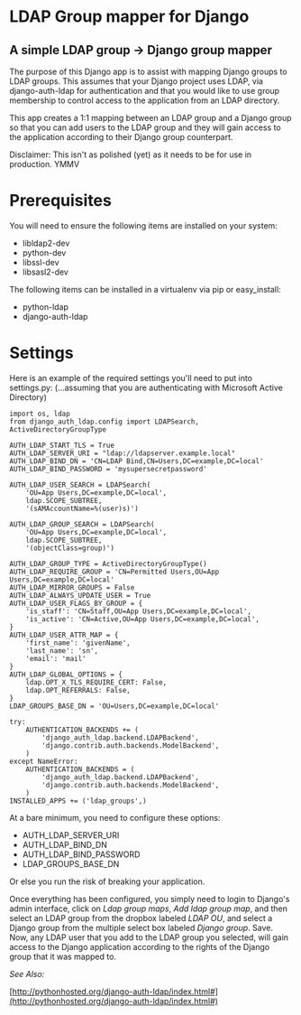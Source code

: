 LDAP Group mapper for Django
============================

A simple LDAP group -> Django group mapper
------------------------------------------

The purpose of this Django app is to assist with mapping Django groups to LDAP
groups. This assumes that your Django project uses LDAP, via django-auth-ldap
for authentication and that you would like to use group membership to control
access to the application from an LDAP directory.

This app creates a 1:1 mapping between an LDAP group and a Django group so that
you can add users to the LDAP group and they will gain access to the application
according to their Django group counterpart.


Disclaimer: This isn't as polished (yet) as it needs to be for use in production. YMMV


Prerequisites
=============

You will need to ensure the following items are installed on your system:

* libldap2-dev
* python-dev
* libssl-dev
* libsasl2-dev

The following items can be installed in a virtualenv via pip or easy_install:

* python-ldap
* django-auth-ldap


Settings
========

Here is an example of the required settings you'll need to put into settings.py:
(...assuming that you are authenticating with Microsoft Active Directory)


    import os, ldap
    from django_auth_ldap.config import LDAPSearch, ActiveDirectoryGroupType

    AUTH_LDAP_START_TLS = True
    AUTH_LDAP_SERVER_URI = "ldap://ldapserver.example.local"
    AUTH_LDAP_BIND_DN = 'CN=LDAP Bind,CN=Users,DC=example,DC=local'
    AUTH_LDAP_BIND_PASSWORD = 'mysupersecretpassword'

    AUTH_LDAP_USER_SEARCH = LDAPSearch(
        'OU=App Users,DC=example,DC=local',
        ldap.SCOPE_SUBTREE,
        '(sAMAccountName=%(user)s)') 

    AUTH_LDAP_GROUP_SEARCH = LDAPSearch(
        'OU=App Users,DC=example,DC=local',
        ldap.SCOPE_SUBTREE,
        '(objectClass=group)')

    AUTH_LDAP_GROUP_TYPE = ActiveDirectoryGroupType()
    AUTH_LDAP_REQUIRE_GROUP = 'CN=Permitted Users,OU=App Users,DC=example,DC=local'
    AUTH_LDAP_MIRROR_GROUPS = False
    AUTH_LDAP_ALWAYS_UPDATE_USER = True
    AUTH_LDAP_USER_FLAGS_BY_GROUP = { 
        'is_staff': 'CN=Staff,OU=App Users,DC=example,DC=local',
        'is_active': 'CN=Active,OU=App Users,DC=example,DC=local',
    }
    AUTH_LDAP_USER_ATTR_MAP = { 
        'first_name': 'givenName',
        'last_name': 'sn',
        'email': 'mail'
    }
    AUTH_LDAP_GLOBAL_OPTIONS = { 
        ldap.OPT_X_TLS_REQUIRE_CERT: False,
        ldap.OPT_REFERRALS: False,
    }
    LDAP_GROUPS_BASE_DN = 'OU=Users,DC=example,DC=local'

    try:
        AUTHENTICATION_BACKENDS += ( 
            'django_auth_ldap.backend.LDAPBackend',
            'django.contrib.auth.backends.ModelBackend',
        )
    except NameError:
        AUTHENTICATION_BACKENDS = ( 
            'django_auth_ldap.backend.LDAPBackend',
            'django.contrib.auth.backends.ModelBackend',
        )
    INSTALLED_APPS += ('ldap_groups',)


At a bare minimum, you need to configure these options:

* AUTH_LDAP_SERVER_URI
* AUTH_LDAP_BIND_DN
* AUTH_LDAP_BIND_PASSWORD
* LDAP_GROUPS_BASE_DN

Or else you run the risk of breaking your application.


Once everything has been configured, you simply need to login to Django's admin
interface, click on _Ldap group maps_, _Add ldap group map_, and then select
an LDAP group from the dropbox labeled _LDAP OU_, and select a Django group from
the multiple select box labeled _Django group_. Save. Now, any LDAP user that you
add to the LDAP group you selected, will gain access to the Django application
according to the rights of the Django group that it was mapped to.



_See Also:_

[http://pythonhosted.org/django-auth-ldap/index.html#](http://pythonhosted.org/django-auth-ldap/index.html#)